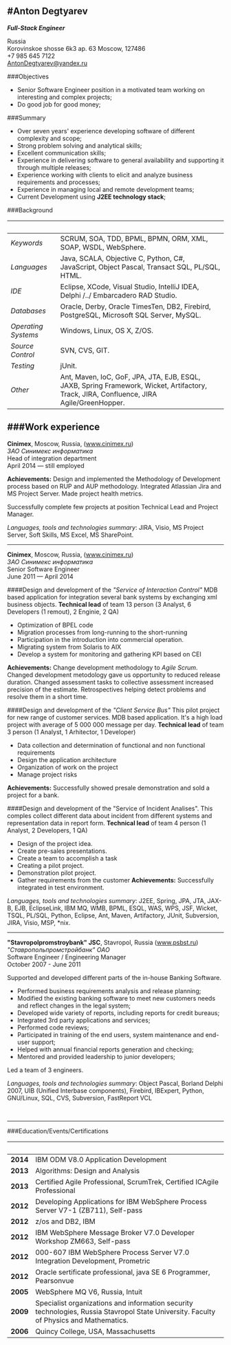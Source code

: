 #Anton Degtyarev  
------------------------------------------------------------------------------------------------------------------------
___Full-Stack Engineer___  

 Russia   
 Korovinskoe shosse 6k3 ap. 63
 Moscow, 127486  
 +7 985 645 7122   
AntonDegtyarev@yandex.ru



###Objectives

- Senior Software Engineer position in a motivated team working on interesting and complex projects;  
- Do good job for good money;  


###Summary

- Over seven years' experience developing software of different complexity and scope;  
- Strong problem solving and analytical skills;
- Excellent communication skills; 
- Experience in delivering software to general availability and supporting it through multiple releases;  
- Experience working with clients to elicit and analyze business requirements and processes;  
- Experience in managing local and remote development teams;  
- Current Development using __J2EE technology stack__;  


###Background

 &nbsp;                   | &nbsp;
:-------------------------|--------------------------------------------------------------------------------------------- 
_Keywords_                | SCRUM, SOA, TDD, BPML, BPMN, ORM, XML, SOAP, WSDL, WebSphere.                                    
_Languages_               | Java, SCALA, Objective C, Python, C#, JavaScript, Object Pascal, Transact SQL, PL/SQL, HTML.  
_IDE_                     | Eclipse, XCode, Visual Studio, IntelliJ IDEA, Delphi /../ Embarcadero RAD Studio.         
_Databases_               | Oracle, Derby, Oracle TimesTen, DB2, Firebird, PostgreSQL, Microsoft SQL Server, MySQL.                                           
_Operating Systems_       | Windows, Linux, OS X, Z/OS.                                                                    
_Source Control_          | SVN, CVS, GIT.                                                                           
_Testing_                 | jUnit.                                                                            
_Other_                   | Ant, Maven, IoC, GoF, JPA, JTA, EJB, ESQL, JAXB, Spring Framework, Wicket, Artifactory, Track, JIRA, Confluence, JIRA Agile/GreenHopper.                                       




  <div style="page-break-after:always">
</div>
  




###Work experience
------------------------------------------------------------------------------------------------------------------------
__Cinimex__, Moscow, Russia, (www.cinimex.ru)   
_ЗАО Синимекс информатика_   
Head of integration department  
April 2014 — still employed  

 __Achievements:__
Design and implemented the Methodology of Development process based on RUP and AUP methodology. Integrated Atlassian Jira and MS Project Server. Made project health metrics.

Successfully complete few projects at position Technical Lead and Project Manager.


_Languages, tools and technologies summary_: 
JIRA, Visio, MS Project Server, Soft Skills, MS Excel, MS SharePoint.

------------------------------------------------------------------------------------------------------------------------
__Cinimex__, Moscow, Russia, (www.cinimex.ru)   
_ЗАО Синимекс информатика_   
Senior Software Engineer   
June 2011 — April 2014

####Design and development of the _"Service of Interaction Control"_
MDB based application for integration several bank systems by exchanging xml business objects.
__Technical lead__ of team 13 person (3 Analyst, 6 Developers (1 remout), 2 Enginie, 2 QA)

 - Optimization of BPEL code
 - Migration processes from long-running to the short-running
 - Participation in the introduction into commercial operation. 
 - Migrating system from Solaris to AIX 
 - Develop a system for monitoring and gathering KPI based on CEI
  
 __Achievements:__
 Change development methodology to _Agile Scrum_. Changed development metodology gave us opportunity to reduced release duration. Changed assessment tasks to collective assessment increased precision of the estimate. Retrospectives helping detect problems and resolve them in a short time.


####Design and development of the _"Client Service Bus"_ 
This pilot project for new range of customer services. MDB based application. It's a high load project with average of 5 000 000 message per day.
__Technical lead__ of team 3 person (1 Analyst, 1 Arhitector, 1 Developer)
	
 - Data collection and determination of functional and non functional requirements 
 - Design the application architecture
 - Organization of work on the project
 - Manage project risks 
 
 __Achievements:__
Successfully showed presale demonstration and sold a project for a bank.


####Design and development of the "Service of Incident Analises". 
This comples collect different data about incident from different systems and representation data in report form.
__Technical lead__ of team 4 person (1 Analyst, 2 Developers, 1 QA)

 - Design of the project idea. 
 - Create pre-sales presentations.
 - Create a team to accomplish a task 
 - Creating a pilot project. 
 - Demonstration pilot project. 
 - Gather requirements from the customer
__Achievements:__
Successfully integrated in test environment.


_Languages, tools and technologies summary_: 
J2EE, Spring, JPA, JTA, JAX-B, EJB, EclipseLink, IBM MQ, WMB, BPML, ESQL, WAS, WPS, JSF, Wicket, TSQL, PL/SQL, Python, Eclipse, Ant, Maven, Artifactory, JUnit, Subversion, JIRA, Visio, MSP, *nix.

------------------------------------------------------------------------------------------------------------------------
__"Stavropolpromstroybank" JSC__, Stavropol, Russia (www.psbst.ru)  
_"Ставропольпромстройбанк" ОАО_  
Software Engineer / Engineering Manager  
October 2007 - June 2011  

Supported and developed different parts of the in-house Banking Software.  

 - Performed business requirements analysis and release planning;  
 - Modified the existing banking software to meet new customers needs and reflect changes in the legal system;
 - Developed wide variety of reports, including reports for credit bureaus;
 - Integrated 3rd party applications and services;
 - Performed code reviews; 
 - Participated in training of the end users, system maintenance and end-user support;
 - Helped with annual financial reports generation and checking;
 - Mentored and provided leadership to junior developers;

Led a team of 3 engineers.

_Languages, tools and technologies summary_: 
Object Pascal, Borland Delphi 2007, UIB (Unified Interbase components), Firebird, IBExpert, Python, GNU/Linux, SQL, CVS, Subversion, FastReport  VCL

<br/>


------------------------------------------------------------------------------------------------------------------------


###Education/Events/Certifications

&nbsp;  | &nbsp;
--------|---------------------------------------------------------------------------------------------------------------
__2014__| IBM ODM V8.0 Application Development
__2013__| Algorithms: Design and Analysis
__2013__| Certified Agile Professional, ScrumTrek, Certified ICAgile Professional
__2012__| Developing Applications for IBM WebSphere Process Server V7-1 (ZB711), Self-pass
__2012__| z/os and DB2, IBM
__2012__| IBM WebSphere Message Broker V7.0 Developer Workshop ZM663, Self-pass
__2012__| 000-607 IBM WebSphere Process Server V7.0 Integration Development, Prometric
__2012__| Oracle sertificate professional, java SE 6 Programmer, Pearsonvue
__2005__| WebSphere MQ V6, Russia, Intuit
__2009__| Specialist organizations and information security technologies, Russia Stavropol State University. Faculty of Physics and Mathematics.
__2006__| Quincy College, USA, Massachusetts


